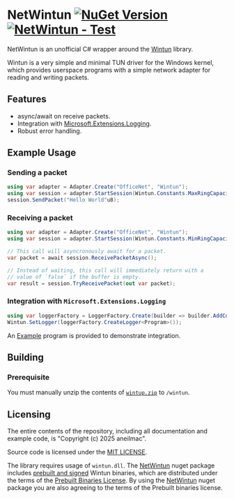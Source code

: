 # NetWintun [![NuGet Version](https://img.shields.io/nuget/v/NetWinTun)](https://www.nuget.org/packages/NetWintun) [![NetWintun - Test](https://github.com/aneilmac/Netwintun/actions/workflows/test.yml/badge.svg)](https://github.com/aneilmac/Netwintun/actions/workflows/test.yml)

NetWintun is an unofficial C# wrapper around the [Wintun][wintun] library.

Wintun is a very simple and minimal TUN driver for the Windows kernel,
which provides userspace programs with a simple network adapter for reading and writing packets.

## Features

- async/await on receive packets.
- Integration with [Microsoft.Extensions.Logging][microsoft.extensions.logging].
- Robust error handling.

## Example Usage

### Sending a packet

```cs
using var adapter = Adapter.Create("OfficeNet", "Wintun");
using var session = adapter.StartSession(Wintun.Constants.MaxRingCapacity);
session.SendPacket("Hello World"u8);
```

### Receiving a packet

```cs
using var adapter = Adapter.Create("OfficeNet", "Wintun");
using var session = adapter.StartSession(Wintun.Constants.MinRingCapacity);

// This call will asyncronously await for a packet.
var packet = await session.ReceivePacketAsync();

// Instead of waiting, this call will immediately return with a 
// value of `false` if the buffer is empty.
var result = session.TryReceivePacket(out var packet);
```

### Integration with `Microsoft.Extensions.Logging`

```cs
using var loggerFactory = LoggerFactory.Create(builder => builder.AddConsole());
Wintun.SetLogger(loggerFactory.CreateLogger<Program>());
```

An [Example][example] program is provided to demonstrate integration.

## Building 

### Prerequisite

You must manually unzip the contents of [`wintup.zip`][prebuilt bins] to `/wintun`.

## Licensing

The entire contents of the repository, including all documentation and example code,
is "Copyright (c) 2025 aneilmac".

Source code is licensed under the [MIT LICENSE][license].

The library requires usage of `wintun.dll`. 
The [NetWintun][nuget] nuget package includes [prebuilt and signed][prebuilt bins] Wintun binaries, which 
are distributed under the terms of the [Prebuilt Binaries License][prebuilt lic]. 
By using the [NetWintun][nuget] nuget package you are also agreeing to the terms of the Prebuilt binaries license.


[wintun]: https://www.wintun.net/ "The Wintun project"
[license]: LICENSE "Project License"
[prebuilt lic]: https://github.com/WireGuard/wintun/blob/master/prebuilt-binaries-license.txt "Wintun Prebuilt Binaries License"
[prebuilt bins]: https://www.wintun.net/builds/wintun-0.14.1.zip "Wintun prebuilt binaries"
[nuget]: https://TODO "NetWintun on Nuget.org"
[microsoft.extensions.logging]: https://www.nuget.org/packages/Microsoft.Extensions.Logging "Microsoft.Extensions.Logging on Nuget.org"
[nuke]: https://nuke.build/ "Nuke CI/CD automation"
[example]: examples/Basic/Program.cs "Basic example program"
